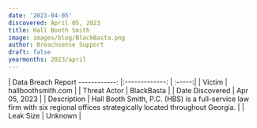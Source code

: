 ```yaml
---
date: '2023-04-05'
discovered: April 05, 2023
title: Hall Booth Smith
image: images/blog/BlackBasta.png
author: Breachsense Support
draft: false
yearmonths: 2023/april
---
```



| Data Breach Report
------------:     |:-------------:    | :-----:|
| Victim      | hallboothsmith.com      | 
| Threat Actor      | BlackBasta      | 
| Date Discovered      | Apr 05, 2023      | 
| Description      | Hall Booth Smith, P.C. (HBS) is a full-service law firm with six regional offices strategically located throughout Georgia.      | 
| Leak Size      | Unknown      | 

